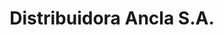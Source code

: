 ---
title: "Distribuidora Ancla S.A."
url: /san-jose/distribuidora-ancla-s-a/
shop: grandes almacenes
---